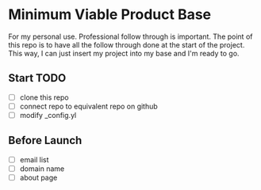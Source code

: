 # Minimum Viable Product Base

For my personal use. Professional follow through is important. The point of this repo is to have all the follow through done at the start of the project. This way, I can just insert my project into my base and I'm ready to go.

## Start TODO

 - [ ] clone this repo
 - [ ] connect repo to equivalent repo on github
 - [ ] modify _config.yl

## Before Launch

 - [ ] email list
 - [ ] domain name
 - [ ] about page